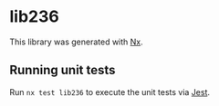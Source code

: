 # lib236

This library was generated with [Nx](https://nx.dev).

## Running unit tests

Run `nx test lib236` to execute the unit tests via [Jest](https://jestjs.io).
